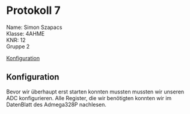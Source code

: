 # Protokoll 7


Name: Simon Szapacs  
Klasse: 4AHME  
KNR: 12  
Gruppe 2   

[Konfiguration](#Konfiguration)

## Konfiguration  

Bevor wir überhaupt erst starten konnten mussten mussten wir unseren ADC konfigurieren. Alle Register, die wir benötigten konnten wir im DatenBlatt des Admega328P nachlesen.  



